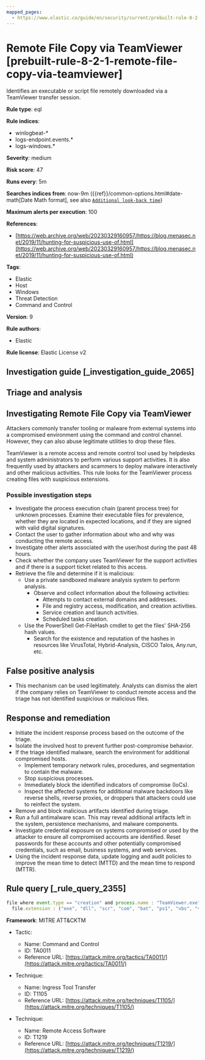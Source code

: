 ```yaml
---
mapped_pages:
  - https://www.elastic.co/guide/en/security/current/prebuilt-rule-8-2-1-remote-file-copy-via-teamviewer.html
---
```


# Remote File Copy via TeamViewer [prebuilt-rule-8-2-1-remote-file-copy-via-teamviewer]

Identifies an executable or script file remotely downloaded via a TeamViewer transfer session.

**Rule type**: eql

**Rule indices**:

* winlogbeat-*
* logs-endpoint.events.*
* logs-windows.*

**Severity**: medium

**Risk score**: 47

**Runs every**: 5m

**Searches indices from**: now-9m ({{ref}}/common-options.html#date-math[Date Math format], see also [`Additional look-back time`](docs-content://solutions/security/detect-and-alert/create-detection-rule.md#rule-schedule))

**Maximum alerts per execution**: 100

**References**:

* [https://web.archive.org/web/20230329160957/https://blog.menasec.net/2019/11/hunting-for-suspicious-use-of.html](https://web.archive.org/web/20230329160957/https://blog.menasec.net/2019/11/hunting-for-suspicious-use-of.html)

**Tags**:

* Elastic
* Host
* Windows
* Threat Detection
* Command and Control

**Version**: 9

**Rule authors**:

* Elastic

**Rule license**: Elastic License v2

## Investigation guide [_investigation_guide_2065]

## Triage and analysis

## Investigating Remote File Copy via TeamViewer

Attackers commonly transfer tooling or malware from external systems into a compromised environment using the command
and control channel. However, they can also abuse legitimate utilities to drop these files.

TeamViewer is a remote access and remote control tool used by helpdesks and system administrators to perform various
support activities. It is also frequently used by attackers and scammers to deploy malware interactively and other
malicious activities. This rule looks for the TeamViewer process creating files with suspicious extensions.

### Possible investigation steps

- Investigate the process execution chain (parent process tree) for unknown processes. Examine their executable files
for prevalence, whether they are located in expected locations, and if they are signed with valid digital signatures.
- Contact the user to gather information about who and why was conducting the remote access.
- Investigate other alerts associated with the user/host during the past 48 hours.
- Check whether the company uses TeamViewer for the support activities and if there is a support ticket related to this
access.
- Retrieve the file and determine if it is malicious:
  - Use a private sandboxed malware analysis system to perform analysis.
    - Observe and collect information about the following activities:
      - Attempts to contact external domains and addresses.
      - File and registry access, modification, and creation activities.
      - Service creation and launch activities.
      - Scheduled tasks creation.
  - Use the PowerShell Get-FileHash cmdlet to get the files' SHA-256 hash values.
    - Search for the existence and reputation of the hashes in resources like VirusTotal, Hybrid-Analysis, CISCO Talos, Any.run, etc.

## False positive analysis

- This mechanism can be used legitimately. Analysts can dismiss the alert if the company relies on TeamViewer to conduct
remote access and the triage has not identified suspicious or malicious files.

## Response and remediation

- Initiate the incident response process based on the outcome of the triage.
- Isolate the involved host to prevent further post-compromise behavior.
- If the triage identified malware, search the environment for additional compromised hosts.
  - Implement temporary network rules, procedures, and segmentation to contain the malware.
  - Stop suspicious processes.
  - Immediately block the identified indicators of compromise (IoCs).
  - Inspect the affected systems for additional malware backdoors like reverse shells, reverse proxies, or droppers that
  attackers could use to reinfect the system.
- Remove and block malicious artifacts identified during triage.
- Run a full antimalware scan. This may reveal additional artifacts left in the system, persistence mechanisms, and
malware components.
- Investigate credential exposure on systems compromised or used by the attacker to ensure all compromised accounts are
identified. Reset passwords for these accounts and other potentially compromised credentials, such as email, business
systems, and web services.
- Using the incident response data, update logging and audit policies to improve the mean time to detect (MTTD) and the
mean time to respond (MTTR).

## Rule query [_rule_query_2355]

```js
file where event.type == "creation" and process.name : "TeamViewer.exe" and
  file.extension : ("exe", "dll", "scr", "com", "bat", "ps1", "vbs", "vbe", "js", "wsh", "hta")
```

**Framework**: MITRE ATT&CKTM

* Tactic:

    * Name: Command and Control
    * ID: TA0011
    * Reference URL: [https://attack.mitre.org/tactics/TA0011/](https://attack.mitre.org/tactics/TA0011/)

* Technique:

    * Name: Ingress Tool Transfer
    * ID: T1105
    * Reference URL: [https://attack.mitre.org/techniques/T1105/](https://attack.mitre.org/techniques/T1105/)

* Technique:

    * Name: Remote Access Software
    * ID: T1219
    * Reference URL: [https://attack.mitre.org/techniques/T1219/](https://attack.mitre.org/techniques/T1219/)



